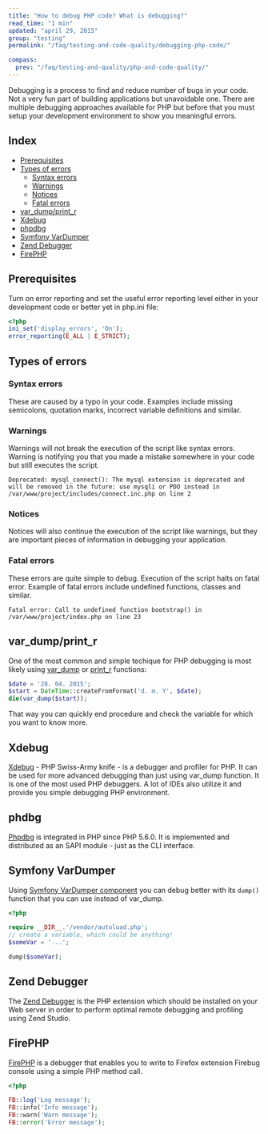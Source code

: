 ```yaml
---
title: "How to debug PHP code? What is debugging?"
read_time: "1 min"
updated: "april 29, 2015"
group: "testing"
permalink: "/faq/testing-and-code-quality/debugging-php-code/"

compass:
  prev: "/faq/testing-and-quality/php-and-code-quality/"
---
```


Debugging is a process to find and reduce number of bugs in your code. Not a very fun part of building applications but unavoidable one. There are multiple debugging approaches available for PHP but before that you must setup your development environment to show you meaningful errors.

## Index

* [Prerequisites](#prerequisites)
* [Types of errors](#types-of-errors)
  * [Syntax errors](#syntax-errors)
  * [Warnings](#warnings)
  * [Notices](#notices)
  * [Fatal errors](#fatal-errors)
* [var_dump/print_r](#var_dump/print_r)
* [Xdebug](#xdebug)
* [phpdbg](#phpdbg)
* [Symfony VarDumper](#symfony-vardumper)
* [Zend Debugger](#zend-debugger)
* [FirePHP](#firephp)

## Prerequisites

Turn on error reporting and set the useful error reporting level either in your development code or better yet in php.ini file:

~~~php
<?php
ini_set('display_errors', 'On');
error_reporting(E_ALL | E_STRICT);
~~~

## Types of errors

### Syntax errors

These are caused by a typo in your code. Examples include missing semicolons, quotation marks, incorrect variable definitions and similar.

### Warnings

Warnings will not break the execution of the script like syntax errors. Warning is notifying you that you made a mistake somewhere in your code but still executes the script.

~~~
Deprecated: mysql_connect(): The mysql extension is deprecated and will be removed in the future: use mysqli or PDO instead in /var/www/project/includes/connect.inc.php on line 2
~~~

### Notices

Notices will also continue the execution of the script like warnings, but they are important pieces of information in debugging your application.

### Fatal errors

These errors are quite simple to debug. Execution of the script halts on fatal error. Example of fatal errors include undefined functions, classes and similar.

~~~
Fatal error: Call to undefined function bootstrap() in /var/www/project/index.php on line 23
~~~

## var_dump/print_r

One of the most common and simple techique for PHP debugging is most likely using [var_dump][vardump] or [print_r][printr] functions:

~~~php
$date = '28. 04. 2015';
$start = DateTime::createFromFormat('d. m. Y', $date);
die(var_dump($start));
~~~

That way you can quickly end procedure and check the variable for which you want to know more.

## Xdebug

[Xdebug][xdebug] - PHP Swiss-Army knife - is a debugger and profiler for PHP. It can be used for more advanced debugging than just using var_dump function. It is one of the most used PHP debuggers. A lot of IDEs also utilize it and provide you simple debugging PHP environment.

## phdbg

[Phpdbg][phpdbg] is integrated in PHP since PHP 5.6.0. It is implemented and distributed as an SAPI module - just as the CLI interface.

## Symfony VarDumper

Using [Symfony VarDumper component][symfony-var-dumper] you can debug better with its `dump()` function that you can use instead of var_dump.

~~~php
<?php

require __DIR__.'/vendor/autoload.php';
// create a variable, which could be anything!
$someVar = '...';

dump($someVar);
~~~

## Zend Debugger

The [Zend Debugger][zend-debugger] is the PHP extension which should be installed on your Web server in order to perform optimal remote debugging and profiling using Zend Studio.

## FirePHP

[FirePHP][firephp] is a debugger that enables you to write to Firefox extension Firebug console using a simple PHP method call.

~~~php
<?php

FB::log('Log message');
FB::info('Info message');
FB::warn('Warn message');
FB::error('Error message');
~~~

[vardump]: http://php.net/var_dump
[printr]: http://php.net/print_r
[xdebug]: http://xdebug.org/
[phpdbg]: http://phpdbg.com/
[symfony-var-dumper]: http://symfony.com/components/VarDumper
[zend-debugger]: https://www.zend.com/topics/Zend-Debugger-Installation-Guide.pdf
[firephp]: http://www.firephp.org/
